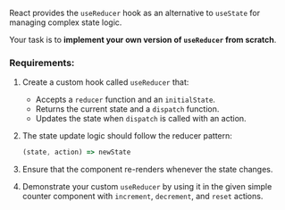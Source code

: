 React provides the `useReducer` hook as an alternative to `useState` for managing complex state logic.

Your task is to **implement your own version of `useReducer` from scratch**.

### Requirements:

1. Create a custom hook called `useReducer` that:

   * Accepts a `reducer` function and an `initialState`.
   * Returns the current state and a `dispatch` function.
   * Updates the state when `dispatch` is called with an action.
2. The state update logic should follow the reducer pattern:

   ```ts
   (state, action) => newState
   ```
3. Ensure that the component re-renders whenever the state changes.
4. Demonstrate your custom `useReducer` by using it in the given simple counter component with `increment`, `decrement`, and `reset` actions.
